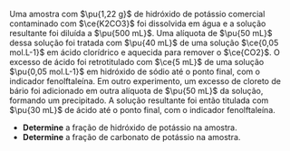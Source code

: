 Uma amostra com $\pu{1,22 g}$ de hidróxido de potássio comercial contaminado com $\ce{K2CO3}$ foi dissolvida em água e a solução resultante foi diluída a $\pu{500 mL}$. Uma alíquota de $\pu{50 mL}$ dessa solução foi tratada com $\pu{40 mL}$ de uma solução $\ce{0,05 mol.L-1}$ em ácido clorídrico e aquecida para remover o $\ce{CO2}$. O excesso de ácido foi retrotitulado com $\ce{5 mL}$ de uma solução $\pu{0,05 mol.L-1}$ em hidróxido de sódio até o ponto final, com o indicador fenolftaleína. Em outro experimento, um excesso de cloreto de bário foi adicionado em outra alíquota de $\pu{50 mL}$ da solução, formando um precipitado. A solução resultante foi então titulada com $\pu{30 mL}$ de ácido até o ponto final, com o indicador fenolftaleína.

- **Determine** a fração de hidróxido de potássio na amostra.
- **Determine** a fração de carbonato de potássio na amostra.



